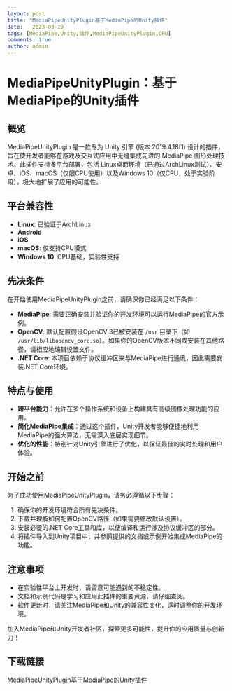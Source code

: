 ```yaml
---
layout: post
title: "MediaPipeUnityPlugin基于MediaPipe的Unity插件"
date:   2023-03-29
tags: [MediaPipe,Unity,插件,MediaPipeUnityPlugin,CPU]
comments: true
author: admin
---
```

# MediaPipeUnityPlugin：基于MediaPipe的Unity插件

## 概览

MediaPipeUnityPlugin 是一款专为 Unity 引擎 (版本 2019.4.18f1) 设计的插件，旨在使开发者能够在游戏及交互式应用中无缝集成先进的 MediaPipe 图形处理技术。此插件支持多平台部署，包括 Linux桌面环境（已通过ArchLinux测试）、安卓、iOS、macOS（仅限CPU使用）以及Windows 10（仅CPU，处于实验阶段），极大地扩展了应用的可能性。

## 平台兼容性
- **Linux**: 已验证于ArchLinux
- **Android**
- **iOS**
- **macOS**: 仅支持CPU模式
- **Windows 10**: CPU基础，实验性支持

## 先决条件

在开始使用MediaPipeUnityPlugin之前，请确保你已经满足以下条件：
- **MediaPipe**: 需要正确安装并验证你的开发环境可以运行MediaPipe的官方示例。
- **OpenCV**: 默认配置假设OpenCV 3已被安装在 `/usr` 目录下（如 `/usr/lib/libopencv_core.so`）。如果你的OpenCV版本不同或安装在其他路径，请相应地编辑设置文件。
- **.NET Core**: 本项目依赖于协议缓冲区来与MediaPipe进行通讯，因此需要安装.NET Core环境。

## 特点与使用

- **跨平台能力**：允许在多个操作系统和设备上构建具有高级图像处理功能的应用。
- **简化MediaPipe集成**：通过这个插件，Unity开发者能够便捷地利用MediaPipe的强大算法，无需深入底层实现细节。
- **优化的性能**：特别针对Unity引擎进行了优化，以保证最佳的实时处理和用户体验。

## 开始之前

为了成功使用MediaPipeUnityPlugin，请务必遵循以下步骤：
1. 确保你的开发环境符合所有先决条件。
2. 下载并理解如何配置OpenCV路径（如果需要修改默认设置）。
3. 安装必要的.NET Core工具和库，以便编译和运行涉及协议缓冲区的部分。
4. 将插件导入到Unity项目中，并参照提供的文档或示例开始集成MediaPipe的功能。

## 注意事项

- 在实验性平台上开发时，请留意可能遇到的不稳定性。
- 文档和示例代码是学习和应用此插件的重要资源，请仔细查阅。
- 软件更新时，请关注MediaPipe和Unity的兼容性变化，适时调整你的开发环境。

加入MediaPipe和Unity开发者社区，探索更多可能性，提升你的应用质量与创新力！

## 下载链接

[MediaPipeUnityPlugin基于MediaPipe的Unity插件](https://pan.quark.cn/s/3b5b369a004c)